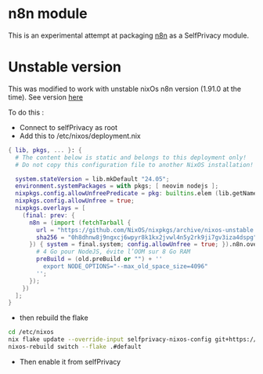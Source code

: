 # n8n module

This is an experimental attempt at packaging [n8n](https://github.com/n8n-io/n8n) as a SelfPrivacy module.


# Unstable version

This was modified to work with unstable nixOs n8n version (1.91.0 at the time). See version [here](https://search.nixos.org/packages?channel=unstable&show=n8n&from=0&size=50&sort=relevance&type=packages&query=n8n)

To do this :
 - Connect to selfPrivacy as root
 - Add this to /etc/nixos/deployment.nix
``` nix
{ lib, pkgs, ... }: {
  # The content below is static and belongs to this deployment only!
  # Do not copy this configuration file to another NixOS installation!

  system.stateVersion = lib.mkDefault "24.05";
  environment.systemPackages = with pkgs; [ neovim nodejs ];
  nixpkgs.config.allowUnfreePredicate = pkg: builtins.elem (lib.getName pkg) [ "n8n" ];
  nixpkgs.config.allowUnfree = true;
  nixpkgs.overlays = [
    (final: prev: {
      n8n = (import (fetchTarball {
        url = "https://github.com/NixOS/nixpkgs/archive/nixos-unstable.tar.gz";
        sha256 = "0h8dhnw8j9ngxcj6wpyr8k1kx2jvwl4n5y2rk9ji7gv3iza4dspg";
      }) { system = final.system; config.allowUnfree = true; }).n8n.overrideAttrs (old: {
        # 4 Go pour NodeJS, évite l’OOM sur 8 Go RAM
        preBuild = (old.preBuild or "") + ''
          export NODE_OPTIONS="--max_old_space_size=4096"
        '';
      });
    })
  ];
}
```

 - then rebuild the flake
``` sh
cd /etc/nixos
nix flake update --override-input selfprivacy-nixos-config git+https://git.selfprivacy.org/SelfPrivacy/selfprivacy-nixos-config.git?ref=flakes
nixos-rebuild switch --flake .#default
```

 - Then enable it from selfPrivacy 
